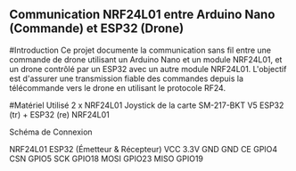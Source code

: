 ## Communication NRF24L01 entre Arduino Nano (Commande) et ESP32 (Drone)

#Introduction
Ce projet documente la communication sans fil entre une commande de drone utilisant un Arduino Nano et un module NRF24L01, et un drone contrôlé par un ESP32 avec un autre module NRF24L01. L'objectif est d'assurer une transmission fiable des commandes depuis la télécommande vers le drone en utilisant le protocole RF24.

#Matériel Utilisé
2 x NRF24L01
Joystick de la carte SM-217-BKT V5
ESP32 (tr) + ESP32 (re)
NRF24L01

 Schéma de Connexion

NRF24L01	        ESP32 (Émetteur & Récepteur)
VCC	               3.3V
GND	               GND
CE	               GPIO4
CSN	               GPIO5
SCK	               GPIO18
MOSI	             GPIO23
MISO	             GPIO19


